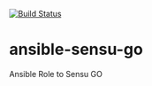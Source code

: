 [![Build Status](https://travis-ci.org/elias-neves93/ansible-sensu-go.svg?branch=master)](https://travis-ci.org/elias-neves93/ansible-sensu-go)

# ansible-sensu-go
Ansible Role to Sensu GO
